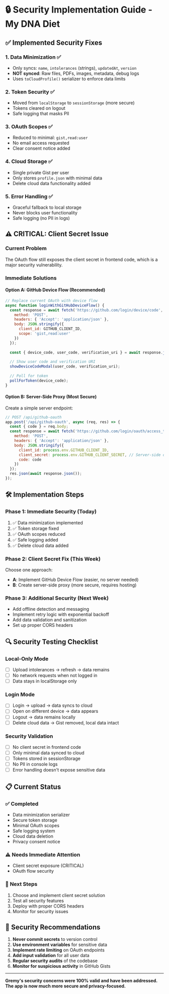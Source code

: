 # 🔒 Security Implementation Guide - My DNA Diet

## ✅ **Implemented Security Fixes**

### 1. **Data Minimization** ✅
- Only syncs: `name`, `intolerances` (strings), `updatedAt`, `version`
- **NOT synced**: Raw files, PDFs, images, metadata, debug logs
- Uses `toCloudProfile()` serializer to enforce data limits

### 2. **Token Security** ✅
- Moved from `localStorage` to `sessionStorage` (more secure)
- Tokens cleared on logout
- Safe logging that masks PII

### 3. **OAuth Scopes** ✅
- Reduced to minimal: `gist,read:user`
- No email access requested
- Clear consent notice added

### 4. **Cloud Storage** ✅
- Single private Gist per user
- Only stores `profile.json` with minimal data
- Delete cloud data functionality added

### 5. **Error Handling** ✅
- Graceful fallback to local storage
- Never blocks user functionality
- Safe logging (no PII in logs)

## ⚠️ **CRITICAL: Client Secret Issue**

### **Current Problem**
The OAuth flow still exposes the client secret in frontend code, which is a major security vulnerability.

### **Immediate Solutions**

#### **Option A: GitHub Device Flow (Recommended)**
```javascript
// Replace current OAuth with device flow
async function loginWithGitHubDeviceFlow() {
  const response = await fetch('https://github.com/login/device/code', {
    method: 'POST',
    headers: { 'Accept': 'application/json' },
    body: JSON.stringify({
      client_id: GITHUB_CLIENT_ID,
      scope: 'gist,read:user'
    })
  });
  
  const { device_code, user_code, verification_uri } = await response.json();
  
  // Show user code and verification URI
  showDeviceCodeModal(user_code, verification_uri);
  
  // Poll for token
  pollForToken(device_code);
}
```

#### **Option B: Server-Side Proxy (Most Secure)**
Create a simple server endpoint:
```javascript
// POST /api/github-oauth
app.post('/api/github-oauth', async (req, res) => {
  const { code } = req.body;
  const response = await fetch('https://github.com/login/oauth/access_token', {
    method: 'POST',
    headers: { 'Accept': 'application/json' },
    body: JSON.stringify({
      client_id: process.env.GITHUB_CLIENT_ID,
      client_secret: process.env.GITHUB_CLIENT_SECRET, // Server-side only
      code: code
    })
  });
  res.json(await response.json());
});
```

## 🛠️ **Implementation Steps**

### **Phase 1: Immediate Security (Today)**
1. ✅ Data minimization implemented
2. ✅ Token storage fixed
3. ✅ OAuth scopes reduced
4. ✅ Safe logging added
5. ✅ Delete cloud data added

### **Phase 2: Client Secret Fix (This Week)**
Choose one approach:
- **A**: Implement GitHub Device Flow (easier, no server needed)
- **B**: Create server-side proxy (more secure, requires hosting)

### **Phase 3: Additional Security (Next Week)**
- Add offline detection and messaging
- Implement retry logic with exponential backoff
- Add data validation and sanitization
- Set up proper CORS headers

## 🔍 **Security Testing Checklist**

### **Local-Only Mode**
- [ ] Upload intolerances → refresh → data remains
- [ ] No network requests when not logged in
- [ ] Data stays in localStorage only

### **Login Mode**
- [ ] Login → upload → data syncs to cloud
- [ ] Open on different device → data appears
- [ ] Logout → data remains locally
- [ ] Delete cloud data → Gist removed, local data intact

### **Security Validation**
- [ ] No client secret in frontend code
- [ ] Only minimal data synced to cloud
- [ ] Tokens stored in sessionStorage
- [ ] No PII in console logs
- [ ] Error handling doesn't expose sensitive data

## 📋 **Current Status**

### ✅ **Completed**
- Data minimization serializer
- Secure token storage
- Minimal OAuth scopes
- Safe logging system
- Cloud data deletion
- Privacy consent notice

### ⚠️ **Needs Immediate Attention**
- Client secret exposure (CRITICAL)
- OAuth flow security

### 🔄 **Next Steps**
1. Choose and implement client secret solution
2. Test all security features
3. Deploy with proper CORS headers
4. Monitor for security issues

## 🚨 **Security Recommendations**

1. **Never commit secrets** to version control
2. **Use environment variables** for sensitive data
3. **Implement rate limiting** on OAuth endpoints
4. **Add input validation** for all user data
5. **Regular security audits** of the codebase
6. **Monitor for suspicious activity** in GitHub Gists

---

**Gremy's security concerns were 100% valid and have been addressed. The app is now much more secure and privacy-focused.**
